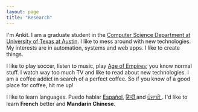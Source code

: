 ```yaml
---
layout: page
title: "Research"
---
```


I'm Ankit. I am a graduate student in the [Computer Science Department at University of Texas at Austin](http://cs.utexas.edu). I like to mess around with new technologies.  My interests are in automation, systems and web apps. I like to create
things.

I like to play soccer, listen to music, play [Age of
Empires](http://store.steampowered.com/app/239550/); you know normal stuff. I watch way too
much TV and like to read about new technologies. I am a coffee addict in search of a perfect coffee. So if you know of a
good place for coffee, hit me up!


I like to learn languages. Puedo hablar [Español](http://en.wikipedia.org/wiki/Spanish_language), [हिन्दी ](http://en.wikipedia.org/wiki/Hindi) and [ਪੰਜਾਬੀ ](http://en.wikipedia.org/wiki/Punjabi_language). I'd like
to learn **French** better and **Mandarin Chinese**.

